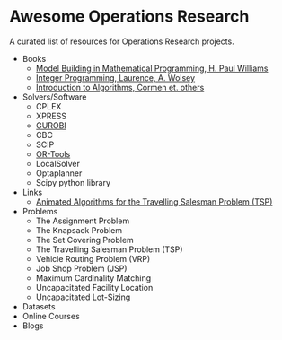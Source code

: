 # Awesome Operations Research
A curated list of resources for Operations Research projects.

* Books
  * [Model Building in Mathematical Programming, H. Paul Williams](https://www.thriftbooks.com/w/model-building-in-mathematical-programming--4th-edition_h-paul-williams/470378/item/)
  * [Integer Programming, Laurence, A. Wolsey](https://www.thriftbooks.com/w/integer-programming_laurence-a-wolsey/336504/item/)
  * [Introduction to Algorithms, Cormen et. others](https://www.thriftbooks.com/w/introduction-to-algorithms_clifford-stein_thomas-h-cormen/254823/)
* Solvers/Software
  * CPLEX
  * XPRESS
  * [GUROBI](https://www.gurobi.com/)
  * CBC
  * SCIP
  * [OR-Tools](https://developers.google.com/optimization/)
  * LocalSolver
  * Optaplanner
  * Scipy python library
* Links
  * [Animated Algorithms for the Travelling Salesman Problem (TSP)](https://stemlounge.com/animated-algorithms-for-the-traveling-salesman-problem/)
* Problems
  * The Assignment Problem
  * The Knapsack Problem
  * The Set Covering Problem
  * The Travelling Salesman Problem (TSP)
  * Vehicle Routing Problem (VRP)
  * Job Shop Problem (JSP)
  * Maximum Cardinality Matching
  * Uncapacitated Facility Location
  * Uncapacitated Lot-Sizing
* Datasets
* Online Courses
* Blogs

